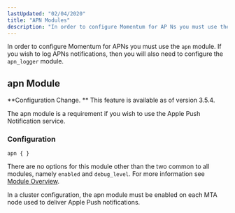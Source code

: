 ```yaml
---
lastUpdated: "02/04/2020"
title: "APN Modules"
description: "In order to configure Momentum for AP Ns you must use the apn module If you wish to log AP Ns notifications then you will also need to configure the apn logger module Configuration Change This feature is available as of version 3 5 4 The apn module is a..."
---
```



In order to configure Momentum for APNs you must use the `apn` module. If you wish to log APNs notifications, then you will also need to configure the `apn_logger` module.

## <a name="apns.apn_module"></a> apn Module

**Configuration Change. ** This feature is available as of version 3.5.4.

The apn module is a requirement if you wish to use the Apple Push Notification service.

### <a name="apns.apn_module.configuration"></a> Configuration

`apn { }`

There are no options for this module other than the two common to all modules, namely `enabled` and `debug_level`. For more information see [Module Overview](/momentum/3/3-reference/modules-overview-implicit).

In a cluster configuration, the apn module must be enabled on each MTA node used to deliver Apple Push notifications.